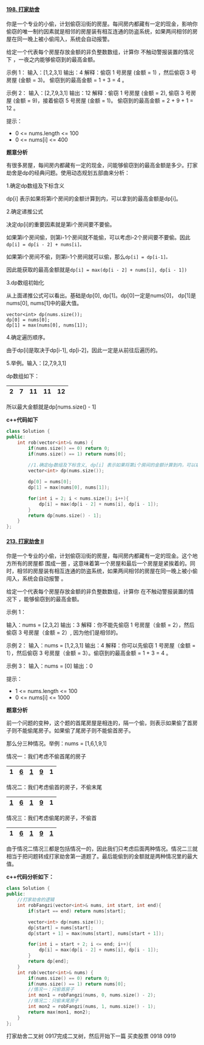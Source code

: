 #### [198. 打家劫舍](https://leetcode-cn.com/problems/house-robber/)

你是一个专业的小偷，计划偷窃沿街的房屋。每间房内都藏有一定的现金，影响你偷窃的唯一制约因素就是相邻的房屋装有相互连通的防盗系统，如果两间相邻的房屋在同一晚上被小偷闯入，系统会自动报警。

给定一个代表每个房屋存放金额的非负整数数组，计算你 不触动警报装置的情况下 ，一夜之内能够偷窃到的最高金额。

示例 1： 输入：[1,2,3,1] 输出：4 解释：偷窃 1 号房屋 (金额 = 1) ，然后偷窃 3 号房屋 (金额 = 3)。  偷窃到的最高金额 = 1 + 3 = 4 。

示例 2： 输入：[2,7,9,3,1] 输出：12 解释：偷窃 1 号房屋 (金额 = 2), 偷窃 3 号房屋 (金额 = 9)，接着偷窃 5 号房屋 (金额 = 1)。  偷窃到的最高金额 = 2 + 9 + 1 = 12 。

提示：

- 0 <= nums.length <= 100
- 0 <= nums[i] <= 400

**题意分析**

有很多房屋，每间房内都藏有一定的现金，问能够偷窃到的最高金额是多少。打家劫舍是dp的经典问题。使用动态规划五部曲来分析：

1.确定dp数组及下标含义

dp[i] 表示如果将第i个房间的金额计算到内，可以拿到的最高金额是dp[i]。

2.确定递推公式

决定dp[i]的重要因素就是第i个房间要不要偷。

如果第i个房间偷，则第i-1个房间就不能偷，可以考虑i-2个房间要不要偷。因此`dp[i] = dp[i - 2] + nums[i]。`

如果第i个房间不偷，则第i-1个房间就可以偷，那么`dp[i] = dp[i-1]。`

因此能获取的最高金额就是`dp[i] = max(dp[i - 2] + nums[i], dp[i - 1])`

3.dp数组初始化

从上面递推公式可以看出。基础是dp[0], dp[1]。dp[0]一定是nums[0]， dp[1]是nums[0], nums[1]中的最大值。

```
vector<int> dp(nums.size());
dp[0] = nums[0];
dp[1] = max(nums[0], nums[1]);
```

4.确定遍历顺序。

由于dp[i]是取决于dp[i-1], dp[i-2]，因此一定是从前往后遍历的。

5.举例。输入：[2,7,9,3,1] 

dp数组如下：

| 2    | 7    | 11   | 11   | 12   |
| ---- | ---- | ---- | ---- | ---- |

所以最大金额就是dp[nums.size() - 1]

**c++代码如下**

```c++
class Solution {
public:
    int rob(vector<int>& nums) {
        if(nums.size() == 0) return 0;
        if(nums.size() == 1) return nums[0];
        
        //1.确定dp数组及下标含义, dp[i] 表示如果将第i个房间的金额计算到内，可以拿到的最高金额是dp[i]。
        vector<int> dp(nums.size());

        dp[0] = nums[0];
        dp[1] = max(nums[0], nums[1]);

        for(int i = 2; i < nums.size(); i++){
            dp[i] = max(dp[i - 2] + nums[i], dp[i - 1]);
        }
        return dp[nums.size() - 1];
    }
};
```

#### [213. 打家劫舍 II](https://leetcode-cn.com/problems/house-robber-ii/)

你是一个专业的小偷，计划偷窃沿街的房屋，每间房内都藏有一定的现金。这个地方所有的房屋都 围成一圈 ，这意味着第一个房屋和最后一个房屋是紧挨着的。同时，相邻的房屋装有相互连通的防盗系统，如果两间相邻的房屋在同一晚上被小偷闯入，系统会自动报警 。

给定一个代表每个房屋存放金额的非负整数数组，计算你 在不触动警报装置的情况下 ，能够偷窃到的最高金额。

示例 1：

输入：nums = [2,3,2] 输出：3 解释：你不能先偷窃 1 号房屋（金额 = 2），然后偷窃 3 号房屋（金额 = 2）, 因为他们是相邻的。

示例 2： 输入：nums = [1,2,3,1] 输出：4 解释：你可以先偷窃 1 号房屋（金额 = 1），然后偷窃 3 号房屋（金额 = 3）。偷窃到的最高金额 = 1 + 3 = 4 。

示例 3： 输入：nums = [0] 输出：0

提示：

- 1 <= nums.length <= 100
- 0 <= nums[i] <= 1000

**题意分析**

前一个问题的变种，这个题的首尾房屋是相连的，隔一个偷，则表示如果偷了首房子则不能偷尾房子。如果偷了尾房子则不能偷首房子。

那么分三种情况。举例：nums = [1,6,1,9,1]

情况一：我们考虑不偷首尾的房子

| 1    | <u>**6**</u> | <u>**1**</u> | <u>**9**</u> | 1    |
| ---- | ------------ | ------------ | ------------ | ---- |

情况二：我们考虑偷首的房子，不偷末尾

| <u>1</u> | <u>**6**</u> | <u>**1**</u> | <u>**9**</u> | 1    |
| -------- | ------------ | ------------ | ------------ | ---- |

情况三：我们考虑偷尾的房子，不偷首

| 1    | <u>**6**</u> | <u>**1**</u> | <u>**9**</u> | <u>1</u> |
| ---- | ------------ | ------------ | ------------ | -------- |

由于情况二情况三都是包括情况一的，因此我们只考虑后面两种情况。情况二三就相当于把问题转成打家劫舍第一道题了。最后能偷到的金额就是两种情况里的最大值。

**c++代码分析如下：**

```c++
class Solution {
public:
    //打家劫舍的逻辑
    int robFangzi(vector<int>& nums, int start, int end){
        if(start == end) return nums[start];

        vector<int> dp(nums.size());
        dp[start] = nums[start];
        dp[start + 1] = max(nums[start], nums[start + 1]);

        for(int i = start + 2; i <= end; i++){
            dp[i] = max(dp[i - 2] + nums[i], dp[i - 1]);
        }
        return dp[end]; 
    }
    int rob(vector<int>& nums) {
        if(nums.size() == 0) return 0;
        if(nums.size() == 1) return nums[0];
        //情况一：只偷首房子
        int mon1 = robFangzi(nums, 0, nums.size() - 2); 
        //情况二：只偷末尾房子
        int mon2 = robFangzi(nums, 1, nums.size() - 1); 
        return max(mon1, mon2);
    }
};
```

打家劫舍二叉树
0917完成二叉树，然后开始下一篇
买卖股票
0918
0919
